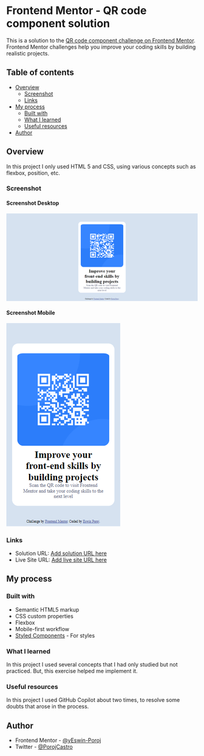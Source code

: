 # Frontend Mentor - QR code component solution

This is a solution to the [QR code component challenge on Frontend Mentor](https://www.frontendmentor.io/challenges/qr-code-component-iux_sIO_H). Frontend Mentor challenges help you improve your coding skills by building realistic projects.

## Table of contents

- [Overview](#overview)
  - [Screenshot](#screenshot)
  - [Links](#links)
- [My process](#my-process)
  - [Built with](#built-with)
  - [What I learned](#what-i-learned)
  - [Useful resources](#useful-resources)
- [Author](#author)

## Overview

In this project I only used HTML 5 and CSS, using various concepts such as flexbox, position, etc.

### Screenshot

#### Screenshot Desktop

![Screenshot-Desktop](./design/screenshot-desktop.jpg)

#### Screenshot Mobile

![Screenshot-Mobile](./design/screenshot-mobile.jpg)

### Links

- Solution URL: [Add solution URL here](https://your-solution-url.com)
- Live Site URL: [Add live site URL here](https://your-live-site-url.com)

## My process

### Built with

- Semantic HTML5 markup
- CSS custom properties
- Flexbox
- Mobile-first workflow
- [Styled Components](https://styled-components.com/) - For styles

### What I learned

In this project I used several concepts that I had only studied but not practiced. But, this exercise helped me implement it.

### Useful resources

In this project I used GitHub Copilot about two times, to resolve some doubts that arose in the process.

## Author

- Frontend Mentor - [@yEswin-Poroj](https://www.frontendmentor.io/profile/Eswin-Poroj)
- Twitter - [@PorojCastro](https://www.twitter.com/PorojCastro)
